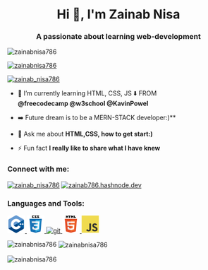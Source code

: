 <h1 align="center">Hi 👋, I'm Zainab Nisa</h1>
<h3 align="center">A passionate about learning web-development</h3>

<p align="left"> <img src="https://komarev.com/ghpvc/?username=zainabnisa786&label=Profile%20views&color=0e75b6&style=flat" alt="zainabnisa786" /> </p>

<p align="left"> <a href="https://github.com/ryo-ma/github-profile-trophy"><img src="https://github-profile-trophy.vercel.app/?username=zainabnisa786" alt="zainabnisa786" /></a> </p>

<p align="left"> <a href="https://twitter.com/zainab_nisa786" target="blank"><img src="https://img.shields.io/twitter/follow/zainab_nisa786?logo=twitter&style=for-the-badge" alt="zainab_nisa786" /></a> </p>

- 🌱 I’m currently learning HTML, CSS, JS  ⬇️ FROM<br> **@freecodecamp   @w3school   @KavinPowel**

- ➡️ Future dream is to be a MERN-STACK developer:)**

- 💬 Ask me about **HTML,CSS, how to get start:)**

- ⚡ Fun fact **I really like to share what I have knew**

<h3 align="left">Connect with me:</h3>
<p align="left">
<a href="https://twitter.com/zainab_nisa786" target="blank"><img align="center" src="https://raw.githubusercontent.com/rahuldkjain/github-profile-readme-generator/master/src/images/icons/Social/twitter.svg" alt="zainab_nisa786" height="30" width="40" /></a>
<a href="https://hashnode.com/zainab786.hashnode.dev" target="blank"><img align="center" src="https://raw.githubusercontent.com/rahuldkjain/github-profile-readme-generator/master/src/images/icons/Social/hashnode.svg" alt="zainab786.hashnode.dev" height="30" width="40" /></a>
</p>

<h3 align="left">Languages and Tools:</h3>
<p align="left"> <a href="https://www.w3schools.com/cpp/" target="_blank" rel="noreferrer"> <img src="https://raw.githubusercontent.com/devicons/devicon/master/icons/cplusplus/cplusplus-original.svg" alt="cplusplus" width="40" height="40"/> </a> <a href="https://www.w3schools.com/css/" target="_blank" rel="noreferrer"> <img src="https://raw.githubusercontent.com/devicons/devicon/master/icons/css3/css3-original-wordmark.svg" alt="css3" width="40" height="40"/> </a> <a href="https://git-scm.com/" target="_blank" rel="noreferrer"> <img src="https://www.vectorlogo.zone/logos/git-scm/git-scm-icon.svg" alt="git" width="40" height="40"/> </a> <a href="https://www.w3.org/html/" target="_blank" rel="noreferrer"> <img src="https://raw.githubusercontent.com/devicons/devicon/master/icons/html5/html5-original-wordmark.svg" alt="html5" width="40" height="40"/> </a> <a href="https://developer.mozilla.org/en-US/docs/Web/JavaScript" target="_blank" rel="noreferrer"> <img src="https://raw.githubusercontent.com/devicons/devicon/master/icons/javascript/javascript-original.svg" alt="javascript" width="40" height="40"/> </a> </p>

<p><img align="left" src="https://github-readme-stats.vercel.app/api/top-langs?username=zainabnisa786&show_icons=true&locale=en&layout=compact" alt="zainabnisa786" /></p>

<p>&nbsp;<img align="center" src="https://github-readme-stats.vercel.app/api?username=zainabnisa786&show_icons=true&locale=en" alt="zainabnisa786" /></p>

<p><img align="center" src="https://github-readme-streak-stats.herokuapp.com/?user=zainabnisa786&" alt="zainabnisa786" /></p>

